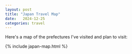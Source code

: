 ```yaml
---
layout: post
title: "Japan Travel Map"
date:   2024-12-25
categories: travel
---
```


Here's a map of the prefectures I've visited and plan to visit:

{% include japan-map.html %}

<script>
    highlightPrefectures(['JP03', 'JP04', 'JP06', 'JP07', 'JP08', 'JP10', 'JP11', 'JP12', 
    'JP13', 'JP15', 'JP16', 'JP18', 'JP19', 'JP20', 'JP22', 'JP23', 'JP25', 'JP26',
    'JP27', 'JP29'], 'Visited');
    highlightPrefectures(['JP28', 'JP36', 'JP37', 'JP38', 'JP39'], 'VisitingSoon');
    highlightPrefectures(['JP01', 'JP09', 'JP21', 'JP24', 'JP30', 'JP47'], 'PlanningToVisit');
</script>